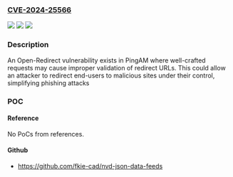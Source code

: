 ### [CVE-2024-25566](https://cve.mitre.org/cgi-bin/cvename.cgi?name=CVE-2024-25566)
![](https://img.shields.io/static/v1?label=Product&message=PingAM&color=blue)
![](https://img.shields.io/static/v1?label=Version&message=n%2Fa&color=blue)
![](https://img.shields.io/static/v1?label=Vulnerability&message=CWE-601%20URL%20Redirection%20to%20Untrusted%20Site%20('Open%20Redirect')&color=brighgreen)

### Description

An Open-Redirect vulnerability exists in PingAM where well-crafted requests may cause improper validation of redirect URLs. This could allow an attacker to redirect end-users to malicious sites under their control, simplifying phishing attacks

### POC

#### Reference
No PoCs from references.

#### Github
- https://github.com/fkie-cad/nvd-json-data-feeds

